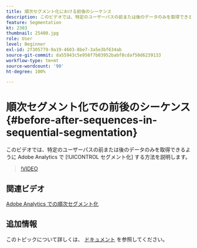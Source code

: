 ```yaml
---
title: 順次セグメント化における前後のシーケンス
description: このビデオでは、特定のユーザーパスの前または後のデータのみを取得できるように Adobe Analytics でセグメント化する方法を説明します。
feature: Segmentation
kt: 2303
thumbnail: 25400.jpg
role: User
level: Beginner
exl-id: 2f305779-9a19-4603-8be7-3a5e3bf634ab
source-git-commit: da55943c5e956f7b03952babf8cdaf50d6239133
workflow-type: tm+mt
source-wordcount: '90'
ht-degree: 100%

---
```


# 順次セグメント化での前後のシーケンス {#before-after-sequences-in-sequential-segmentation}

このビデオでは、特定のユーザーパスの前または後のデータのみを取得できるように Adobe Analytics で [!UICONTROL セグメント化] する方法を説明します。

>[!VIDEO](https://video.tv.adobe.com/v/25400/?quality=12)

## 関連ビデオ

[Adobe Analytics での順次セグメント化](sequential-segmentation.md)

## 追加情報

このトピックについて詳しくは、 [ドキュメント](https://experienceleague.adobe.com/docs/analytics/components/segmentation/segmentation-workflow/seg-sequential-build.html?lang=ja) を参照してください。
